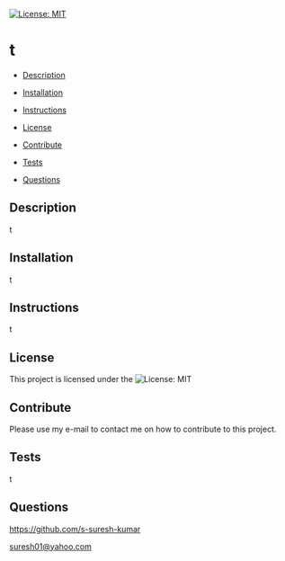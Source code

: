 
[![License: MIT](https://img.shields.io/badge/License-MIT-yellow.svg)](https://opensource.org/licenses/MIT) 

# t 






* [Description](#Description)

* [Installation](#Installation)

* [Instructions](#Instructions)

* [License](#License)

* [Contribute](#Contribute)

* [Tests](#Tests)

* [Questions](#Questions)

## Description

t

## Installation

t

## Instructions

t

## License 

This project is licensed under the ![License: MIT](https://opensource.org/licenses/MIT)  

## Contribute

Please use my e-mail to contact me on how to contribute to this project.

## Tests

t

## Questions

https://github.com/s-suresh-kumar


suresh01@yahoo.com



